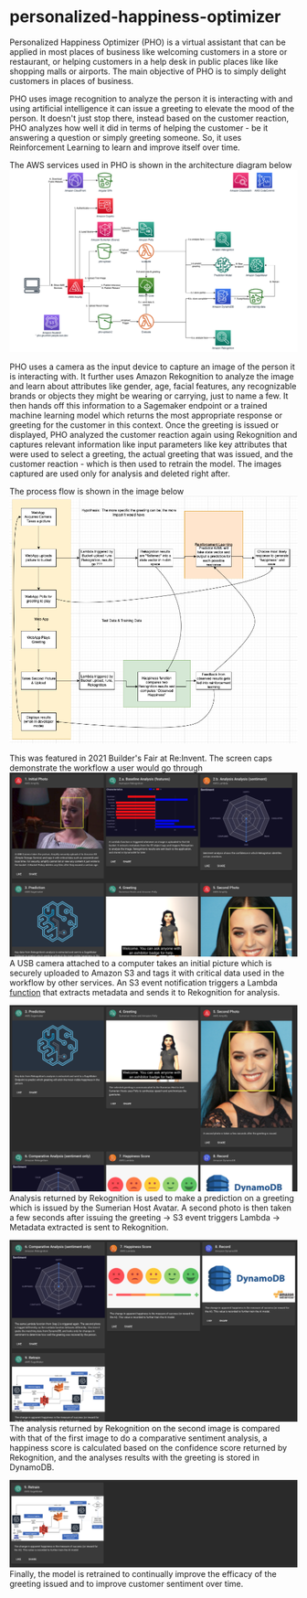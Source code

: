 # personalized-happiness-optimizer
Personalized Happiness Optimizer (PHO) is a virtual assistant that can be applied in most places of business like welcoming customers in a store or restaurant, or helping customers in a help desk in public places like like shopping malls or airports. The main objective of PHO is to simply delight customers in places of business.  


PHO uses image recognition to analyze the person it is interacting with and using artificial intelligence it can issue a greeting to elevate the mood of the person. It doesn't just stop there, instead based on the customer reaction, PHO analyzes how well it did in terms of helping the customer - be it answering a question or simply greeting someone. So, it uses Reinforcement Learning to learn and improve itself over time.  

The AWS services used in PHO is shown in the architecture diagram below
![architecture](images/architecture.png)  

PHO uses a camera as the input device to capture an image of the person it is interacting with. It further uses Amazon Rekognition to analyze the image and learn about attributes like gender, age, facial features, any recognizable brands or objects they might be wearing or carrying, just to name a few. It then hands off this information to a Sagemaker endpoint or a trained machine learning model which returns the most appropriate response or greeting for the customer in this context. Once the greeting is issued or displayed, PHO analyzed the customer reaction again using Rekognition and captures relevant information like input parameters like key attributes that were used to select a greeting, the actual greeting that was issued, and the customer reaction - which is then used to retrain the model. The images captured are used only for analysis and deleted right after.  

The process flow is shown in the image below
![flow](images/flow.png)

This was featured in 2021 Builder's Fair at Re:Invent. The screen caps demonstrate the workflow a user would go through
![initial](images/Screen%20Shot%202021-10-15%20at%2011.23.48%20PM.png)
A USB camera attached to a computer takes an initial picture which is securely uploaded to Amazon S3 and tags it with critical data used in the workflow by other services. An S3 event notification triggers a Lambda [function](src/pho.py) that extracts metadata and sends it to Rekognition for analysis.  

![prediction](images/Screen%20Shot%202021-10-15%20at%2011.24.00%20PM.png)
Analysis returned by Rekognition is used to make a prediction on a greeting which is issued by the Sumerian Host Avatar. A second photo is then taken a few seconds after issuing the greeting -> S3 event triggers Lambda -> Metadata extracted is sent to Rekognition.  

![comparison](images/Screen%20Shot%202021-10-15%20at%2011.24.08%20PM.png)
The analysis returned by Rekognition on the second image is compared with that of the first image to do a comparative sentiment analysis, a happiness score is calculated based on the confidence score returned by Rekognition, and the analyses results with the greeting is stored in DynamoDB.  

![Retrain](images/Screen%20Shot%202021-10-15%20at%2011.24.17%20PM.png)
Finally, the model is retrained to continually improve the efficacy of the greeting issued and to improve customer sentiment over time.